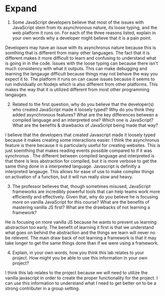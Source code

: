 # Expand

1. Some JavaScript developers believe that most of the issues with JavaScript stem from its asynchronous nature, its loose typing, and the web platform it runs on. For each of the three reasons listed, explain in your own words why a developer might believe that it is a pain point.

Developers may have an issue with its asynchronus nature because this is somthing that is different from many other languages. The fact that it is different makes it more difficult to learn and confusing to understand what is going in in the code. Issues with the loose typing can because there isn't much consistency with what it outputs. This can make debugging and learning the langauge difficult because things may not behave the way you expect it to. The platform it runs on can cause issues because it seems to run individually on Nodejs which is also different from other platforms. This makes the way that it is utilized different from most other programming langauges.

2. Related to the first question, why do you believe that the developer(s) who created JavaScript made it loosely typed? Why do you think they added asynchronous features?
What are the key differences between a compiled language and an interpreted one? Which one is JavaScript? What are the benefits & drawbacks of JavaScript being made that way?

I believe that the developers that created Javascript made it loosely typed because it makes creating some interactions easier. I think the asynchronus feature is there because it is particularly useful for creating websites. This is just soemthing that makes reading events possible compared to if it was synchronus . The different between compiled language and interpreted is that there is less abstraction for compiled, but it is more verbose to get the same thing done in a interpreted language. Javascript is definitly a interpreted langauge. This allows for ease of use to make complex things on activation of a function, but it will run really slow and heavy.

3. The professor believes that, though sometimes misused, JavaScript frameworks are incredibly powerful tools that can help teams work more efficiently and effectively. Given that, why do you believe he is focusing more on vanilla JavaScript for this course? What are the benefits of mastering vanilla JS first? What are the drawbacks of not learning a framework?

He is focusing on more vanilla JS because he wants to prevent us learning abstraction too early. The benefit of learning it first is that we understand what goes on behind the abstraction and the things we learn will never no be relevent. The main draw back of not learning a framework is that it may take longer to get the same things done than if we were using a framework.

4. Explain, in your own words, how you think this lab relates to your project. How might you be able to use this information in your own project?

I think this lab relates to the project because we will need to utilize the vanilla javascript in order to create the proper functionality for the project. I can use this information to understand what I need to get better on to be a strong contributer in a group setting.
